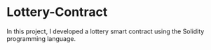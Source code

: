 # Lottery-Contract
In this project, I developed a lottery smart contract using the Solidity  programming language.
